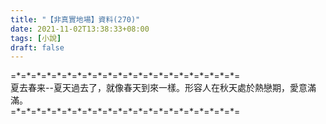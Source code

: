 ```yaml
---
title: "【非真實地場】資料(270)"
date: 2021-11-02T13:38:33+08:00
tags: [小說]
draft: false
---
```


=\*=\*=\*=\*=\*=\*=\*=\*=\*=\*=\*=\*=\*=\*=\*=\*=\*=\*=\*=\*=\*=\*=  
夏去春来--夏天過去了，就像春天到來一樣。形容人在秋天處於熱戀期，愛意滿滿。    
=\*=\*=\*=\*=\*=\*=\*=\*=\*=\*=\*=\*=\*=\*=\*=\*=\*=\*=\*=\*=\*=\*=  